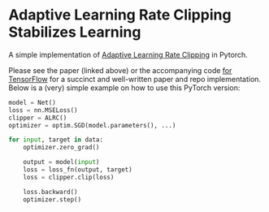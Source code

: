 # Adaptive Learning Rate Clipping Stabilizes Learning

A simple implementation of [Adaptive Learning Rate Clipping](https://arxiv.org/abs/1906.09060) in Pytorch.

Please see the paper (linked above) or the accompanying code [for TensorFlow](https://github.com/Jeffrey-Ede/ALRC) for a succinct and well-written paper and repo implementation. Below is a (very) simple example on how to use this PyTorch version:

```python
model = Net()
loss = nn.MSELoss()
clipper = ALRC()
optimizer = optim.SGD(model.parameters(), ...)

for input, target in data:
    optimizer.zero_grad()

    output = model(input)
    loss = loss_fn(output, target)
    loss = clipper.clip(loss)

    loss.backward()
    optimizer.step()
```
